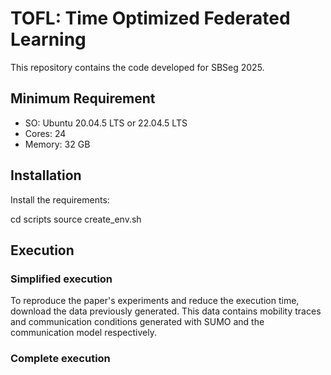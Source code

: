 # TOFL: Time Optimized Federated Learning


This repository contains the code developed for SBSeg 2025.

## Minimum Requirement

- SO: Ubuntu 20.04.5 LTS or 22.04.5 LTS
- Cores: 24
- Memory: 32 GB


## Installation

Install the requirements:

 cd scripts
 source create\_env.sh

## Execution

### Simplified execution

To reproduce the paper's experiments and reduce the execution time, download the data previously generated. This data contains mobility traces and communication conditions generated with SUMO and the communication model respectively.

### Complete execution


